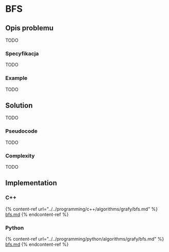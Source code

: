 # BFS

## Opis problemu

TODO

### Specyfikacja

TODO

### Example

TODO

## Solution

TODO

### Pseudocode

TODO

### Complexity

TODO

## Implementation

### C++

{% content-ref url="../../programming/c++/algorithms/grafy/bfs.md" %}
[bfs.md](../../programming/c++/algorithms/grafy/bfs.md)
{% endcontent-ref %}

### Python

{% content-ref url="../../programming/python/algorithms/grafy/bfs.md" %}
[bfs.md](../../programming/python/algorithms/grafy/bfs.md)
{% endcontent-ref %}
